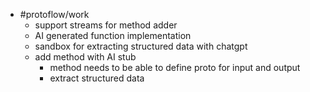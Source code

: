 - #protoflow/work
	- support streams for method adder
	- AI generated function implementation
	- sandbox for extracting structured data with chatgpt
	- add method with AI stub
		- method needs to be able to define proto for input and output
		- extract structured data